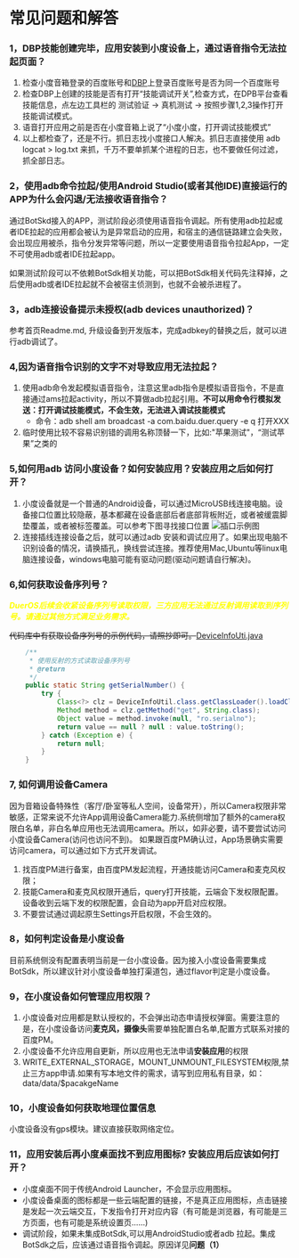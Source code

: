 # 常见问题和解答
### 1，DBP技能创建完毕，应用安装到小度设备上，通过语音指令无法拉起页面？
1. 检查小度音箱登录的百度账号和[DBP](https://dueros.baidu.com/dbp/main/console)上登录百度账号是否为同一个百度账号
2. 检查DBP上创建的技能是否有打开“技能调试开关”,检查方式，在DPB平台查看技能信息，点左边工具栏的 测试验证 -> 真机测试 -> 按照步骤1,2,3操作打开技能调试模式。
3. 语音打开应用之前是否在小度音箱上说了“小度小度，打开调试技能模式”
4. 以上都检查了，还是不行。抓日志找小度接口人解决。抓日志直接使用 adb logcat > log.txt 来抓，千万不要单抓某个进程的日志，也不要做任何过滤，抓全部日志。
### 2，使用adb命令拉起/使用Android Studio(或者其他IDE)直接运行的APP为什么会闪退/无法接收语音指令？

通过BotSkd接入的APP，测试阶段必须使用语音指令调起。所有使用adb拉起或者IDE拉起的应用都会被认为是异常启动的应用，和宿主的通信链路建立会失败，会出现应用被杀，指令分发异常等问题，所以一定要使用语音指令拉起App，一定不可使用adb或者IDE拉起app。

如果测试阶段可以不依赖BotSdk相关功能，可以把BotSdk相关代码先注释掉，之后使用adb或者IDE拉起就不会被宿主侦测到，也就不会被杀进程了。

### 3，adb连接设备提示未授权(adb devices unauthorized)？
参考首页Readme.md, 升级设备到开发版本，完成adbkey的替换之后，就可以进行adb调试了。
### 4,因为语音指令识别的文字不对导致应用无法拉起？
1. 使用adb命令发起模拟语音指令，注意这里adb指令是模拟语音指令，不是直接通过ams拉起activity，所以不算做adb拉起引用。**不可以用命令行模拟发送：打开调试技能模式，不会生效，无法进入调试技能模式**
     - 命令：adb shell am broadcast -a com.baidu.duer.query -e q 打开XXX
2. 临时使用比较不容易识别错的调用名称顶替一下，比如:"苹果测试"，“测试苹果”之类的
### 5,如何用adb 访问小度设备？如何安装应用？安装应用之后如何打开？
1. 小度设备就是一个普通的Android设备，可以通过MicroUSB线连接电脑。设备接口位置比较隐蔽，基本都藏在设备底部后者底部背板附近，或者被缓震脚垫覆盖，或者被标签覆盖。可以参考下图寻找接口位置
    ![插口示例图](https://github.com/dueros/AndroidBotSdkDemo/blob/master/doc/resources/%E6%8F%92%E5%8F%A3%E7%A4%BA%E4%BE%8B%E5%9B%BE%E7%89%87.png)
2. 连接插线连接设备之后，就可以通过adb 安装和调试应用了。如果出现电脑不识别设备的情况，请换插孔，换线尝试连接。推荐使用Mac,Ubuntu等linux电脑连接设备，windows电脑可能有驱动问题(驱动问题请自行解决)。
### 6,如何获取设备序列号？
<font color="#FFFF00">_**DuerOS后续会收紧设备序列号读取权限，三方应用无法通过反射调用读取到序列号。请通过其他方式满足业务需求。**_</font>

~~代码库中有获取设备序列号的示例代码，请照抄即可。~~[DeviceInfoUti.java](https://github.com/dueros/AndroidBotSdkDemo/blob/master/app/src/main/java/com/baidu/duer/test_botsdk/utils/DeviceInfoUtil.java)
```java
    /**
     * 使用反射的方式读取设备序列号
     * @return
     */
    public static String getSerialNumber() {
        try {
            Class<?> clz = DeviceInfoUtil.class.getClassLoader().loadClass("android.os.SystemProperties");
            Method method = clz.getMethod("get", String.class);
            Object value = method.invoke(null, "ro.serialno");
            return value == null ? null : value.toString();
        } catch (Exception e) {
            return null;
        }
    }
```
### 7, 如何调用设备Camera
因为音箱设备特殊性（客厅/卧室等私人空间，设备常开），所以Camera权限非常敏感，正常来说不允许App调用设备Camera能力.系统侧增加了额外的camera权限白名单，非白名单应用也无法调用camera。所以，如非必要，请不要尝试访问小度设备Camera(访问也访问不到)。
如果跟百度PM确认过，App场景确实需要访问camera，可以通过如下方式开发调试。
1. 找百度PM进行备案，由百度PM发起流程，开通技能访问Camera和麦克风权限；
2. 技能Camera和麦克风权限开通后，query打开技能，云端会下发权限配置。设备收到云端下发的权限配置，会自动为app开启对应权限。
3. 不要尝试通过调起原生Settings开启权限，不会生效的。
### 8，如何判定设备是小度设备
目前系统侧没有配置表明当前是一台小度设备。因为接入小度设备需要集成BotSdk，所以建议针对小度设备单独打渠道包，通过flavor判定是小度设备。
### 9，在小度设备如何管理应用权限？
1. 小度设备对应用都是默认授权的，不会弹出动态申请授权弹窗。需要注意的是，在小度设备访问**麦克风，摄像头**需要单独配置白名单,配置方式联系对接的百度PM。
2. 小度设备不允许应用自更新，所以应用也无法申请**安装应用**的权限
3. WRITE_EXTERNAL_STORAGE，MOUNT_UNMOUNT_FILESYSTEM权限,禁止三方app申请.如果有写本地文件的需求，请写到应用私有目录，如：data/data/$pacakgeName 
### 10，小度设备如何获取地理位置信息
小度设备没有gps模块。建议直接获取网络定位。
### 11，应用安装后再小度桌面找不到应用图标? 安装应用后应该如何打开？
* 小度桌面不同于传统Android Launcher，不会显示应用图标。
* 小度设备桌面的图标都是一些云端配置的链接，不是真正应用图标，点击链接是发起一次云端交互，下发指令打开对应内容（有可能是浏览器，有可能是三方页面，也有可能是系统设置页......)
* 调试阶段，如果未集成BotSdk,可以用AndroidStudio或者adb 拉起。集成BotSdk之后，应该通过语音指令调起。原因详见**问题（1）**
